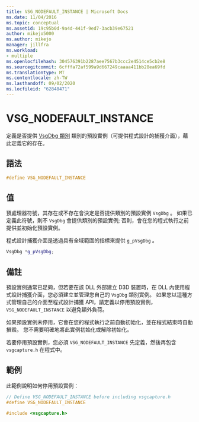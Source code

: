 ```yaml
---
title: VSG_NODEFAULT_INSTANCE | Microsoft Docs
ms.date: 11/04/2016
ms.topic: conceptual
ms.assetid: 19c95b0d-9a4d-441f-9ed7-3acb39e67521
author: mikejo5000
ms.author: mikejo
manager: jillfra
ms.workload:
- multiple
ms.openlocfilehash: 304576391b2287aee7567b3ccc2e4514ce5cb2e8
ms.sourcegitcommit: 6cfffa72af599a9d667249caaaa411bb28ea69fd
ms.translationtype: MT
ms.contentlocale: zh-TW
ms.lasthandoff: 09/02/2020
ms.locfileid: "62848471"
---
```

# <a name="vsg_nodefault_instance"></a>VSG_NODEFAULT_INSTANCE
定義是否提供 [VsgDbg 類別](vsgdbg-class.md) 類別的預設實例（可提供程式設計的捕獲介面），藉此定義它的存在。

## <a name="syntax"></a>語法

```C++
#define VSG_NODEFAULT_INSTANCE
```

## <a name="value"></a>值
 預處理器符號，其存在或不存在會決定是否提供類別的預設實例 `VsgDbg` 。 如果已定義此符號，則不 `VsgDbg` 會提供類別的預設實例; 否則，會在您的程式執行之前提供並初始化預設實例。

 程式設計捕獲介面是透過具有全域範圍的指標來提供 `g_pVsgDbg` 。

```cpp
VsgDbg *g_pVsgDbg;
```

## <a name="remarks"></a>備註
 預設實例通常已足夠，但若要在該 DLL 外部建立 D3D 裝置時，在 DLL 內使用程式設計捕獲介面，您必須建立並管理您自己的 `VsgDbg` 類別實例。 如果您以這種方式管理自己的介面至程式設計捕獲 API，請定義以停用預設實例， `VSG_NODEFAULT_INSTANCE` 以避免額外負荷。

 如果預設實例未停用，它會在您的程式執行之前自動初始化，並在程式結束時自動損毀。 您不需要明確地將此實例初始化或解除初始化。

 若要停用預設實例，您必須 `VSG_NODEFAULT_INSTANCE` 先定義，然後再包含 `vsgcapture.h` 在程式中。

## <a name="example"></a>範例
 此範例說明如何停用預設實例：

```cpp
// Define VSG_NODEFAULT_INSTANCE before including vsgcapture.h
#define VSG_NODEFAULT_INSTANCE

#include <vsgcapture.h>
```
